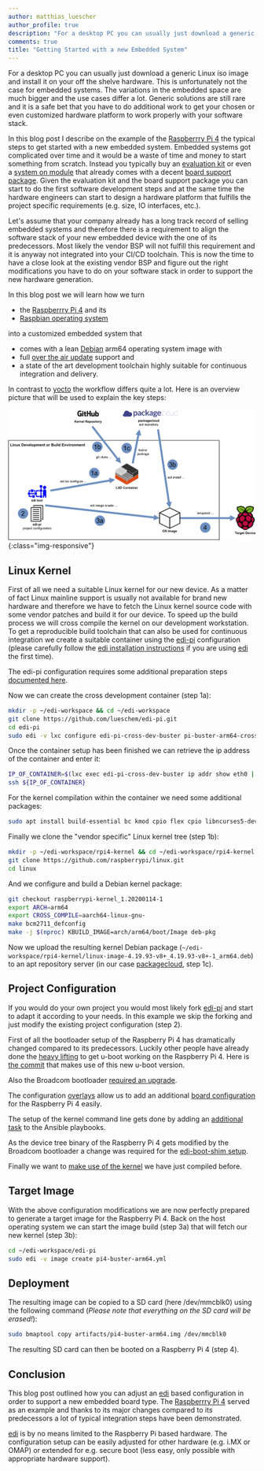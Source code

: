 ```yaml
---
author: matthias_luescher
author_profile: true
description: "For a desktop PC you can usually just download a generic Linux iso image and install it. This is unfortunately not the case for embedded systems. In this blog post I describe on the example of the Raspberrry Pi 4 the typical steps to get started with a new embedded system."
comments: true
title: "Getting Started with a new Embedded System"
---
```


For a desktop PC you can usually just download a generic Linux iso image and install it on your off the shelve hardware.
This is unfortunately not the case for embedded systems. The variations in the embedded space are much bigger and the
use cases differ a lot. Generic solutions are still rare and it is a safe bet that you have to do additional work
to get your chosen or even customized hardware platform to work properly with your software stack.

In this blog post I describe on the example of the [Raspberrry Pi 4](https://www.raspberrypi.org/products/raspberry-pi-4-model-b/)
the typical steps to get started with a new embedded
system. Embedded systems got complicated over time and it would be a waste of time and money to start something from
scratch. Instead you typically buy an [evaluation kit](https://www.nxp.com/design/development-boards/i.mx-evaluation-and-development-boards/evaluation-kit-for-the-i.mx-8m-applications-processor:MCIMX8M-EVK)
or even a [system on module](https://en.wikipedia.org/wiki/System_on_module) that already comes with a decent
[board support package](https://en.wikipedia.org/wiki/Board_support_package). Given the evaluation kit and the board
support package you can start to do the first software development steps and at the same time the hardware engineers
can start to design a hardware platform that fulfills the project specific requirements (e.g. size, IO interfaces,
etc.).

Let's assume that your company already has a long track record of selling embedded systems and therefore there is a
requirement to align the software stack of your new embedded device with the one of its predecessors. Most likely the
vendor BSP will not fulfill this requirement and it is anyway not integrated into your CI/CD toolchain. This is now the
time to have a close look at the existing vendor BSP and figure out the right modifications you have to do on your
software stack in order to support the new hardware generation.

In this blog post we will learn how we turn

- the [Raspberrry Pi 4](https://www.raspberrypi.org/products/raspberry-pi-4-model-b/) and its
- [Raspbian operating system](https://www.raspbian.org/)

into a customized embedded system that

- comes with a lean [Debian](https://www.debian.org/) arm64 operating system image with
- full [over the air update](/Updating-a-Debian-Based-IoT-Fleet/) support and
- a state of the art development toolchain highly suitable for continuous integration and delivery.

In contrast to [yocto](https://www.yoctoproject.org/) the workflow differs quite a lot. Here is an overview picture
that will be used to explain the key steps:

![key steps](/assets/images/blog/edi-rpi4.png){:class="img-responsive"}


Linux Kernel
------------

First of all we need a suitable Linux kernel for our new device. As a matter of fact Linux mainline support is usually
not available for brand new hardware and therefore we have to fetch the Linux kernel source code with some vendor
patches and build it for our device. To speed up the build process we will cross compile the kernel on our development
workstation. To get a reproducible build toolchain that can also be used for continuous integration we create a suitable
container using the [edi-pi](https://github.com/lueschem/edi-pi/) configuration (please carefully follow the
[edi installation instructions](https://docs.get-edi.io/en/latest/getting_started.html) if you are using
[edi](https://www.get-edi.io) the first time).

The edi-pi configuration requires some additional preparation steps
[documented here](https://github.com/lueschem/edi-pi/#preparation).

Now we can create the cross development container (step 1a):

``` bash
mkdir -p ~/edi-workspace && cd ~/edi-workspace
git clone https://github.com/lueschem/edi-pi.git
cd edi-pi
sudo edi -v lxc configure edi-pi-cross-dev-buster pi-buster-arm64-cross-dev.yml
```

Once the container setup has been finished we can retrieve the ip address of the container and enter it:

``` bash
IP_OF_CONTAINER=$(lxc exec edi-pi-cross-dev-buster ip addr show eth0 | grep "inet\b" | awk '{print $2}' | cut -d/ -f1)
ssh ${IP_OF_CONTAINER}
```

For the kernel compilation within the container we need some additional packages:

``` bash
sudo apt install build-essential bc kmod cpio flex cpio libncurses5-dev bison libssl-dev wget lzop git
```

Finally we clone the "vendor specific" Linux kernel tree (step 1b):

``` bash
mkdir -p ~/edi-workspace/rpi4-kernel && cd ~/edi-workspace/rpi4-kernel
git clone https://github.com/raspberrypi/linux.git
cd linux
```

And we configure and build a Debian kernel package:

``` bash
git checkout raspberrypi-kernel_1.20200114-1
export ARCH=arm64
export CROSS_COMPILE=aarch64-linux-gnu-
make bcm2711_defconfig
make -j $(nproc) KBUILD_IMAGE=arch/arm64/boot/Image deb-pkg
```

Now we upload the resulting kernel Debian package
(`~/edi-workspace/rpi4-kernel/linux-image-4.19.93-v8+_4.19.93-v8+-1_arm64.deb`) to an apt repository server
(in our case [packagecloud](https://packagecloud.io/get-edi/debian), step 1c).


Project Configuration
---------------------

If you would do your own project you would most likely fork [edi-pi](https://github.com/lueschem/edi-pi/) and start
to adapt it according to your needs. In this example we skip the forking and just modify the existing project
configuration (step 2).

First of all the bootloader setup of the Raspberry Pi 4 has dramatically changed compared to its predecessors. Luckily
other people have already done the [heavy lifting](https://andrei.gherzan.ro/linux/uboot-on-rpi/) to get u-boot working
on the Raspberry Pi 4. Here is
[the commit](https://github.com/lueschem/edi-pi/commit/81c8e16d82265ab33a8ec7d500c3e6302e74025d) that makes use of this
new u-boot version.

Also the Broadcom bootloader
[required an upgrade](https://github.com/lueschem/edi-pi/commit/3176cc750fc921b7a15831572cf150ad3ff516de).

The configuration [overlays](https://docs.get-edi.io/en/latest/config_management/overlays.html) allow us to add an
additional [board configuration](https://github.com/lueschem/edi-pi/commit/3176cc750fc921b7a15831572cf150ad3ff516de)
for the Raspberry Pi 4 easily.

The setup of the kernel command line gets done by adding an
[additional task](https://github.com/lueschem/edi-pi/commit/e3b006e0e282e67bbf499ff9a3c7a0edc443c344) to the
Ansible playbooks.

As the device tree binary of the Raspberry Pi 4 gets modified by the Broadcom bootloader a change was required for the
[edi-boot-shim setup](https://github.com/lueschem/edi-boot-shim/commit/80f1b3e8180ca3f99467f76b70f14aa4f912c655).

Finally we want to
[make use of the kernel](https://github.com/lueschem/edi-pi/commit/17fe57d06162222c4ff4163eff5bed46c629c020) we have
just compiled before.

Target Image
------------

With the above configuration modifications we are now perfectly prepared to generate a target image for the Raspberry
Pi 4. Back on the host operating system we can start the image build (step 3a) that will fetch our new kernel (step 3b):

``` bash
cd ~/edi-workspace/edi-pi
sudo edi -v image create pi4-buster-arm64.yml
```


Deployment
----------

The resulting image can be copied to a SD card (here /dev/mmcblk0) using the following command
(*Please note that everything on the SD card will be erased!*):

``` bash
sudo bmaptool copy artifacts/pi4-buster-arm64.img /dev/mmcblk0
```

The resulting SD card can then be booted on a Raspberry Pi 4 (step 4).


Conclusion
----------

This blog post outlined how you can adjust an [edi](https://www.get-edi.io) based configuration in order to support a
new embedded board type. The [Raspberrry Pi 4](https://www.raspberrypi.org/products/raspberry-pi-4-model-b/) served as
an example and thanks to its major changes compared to its predecessors a lot of typical integration steps have been
demonstrated.

[edi](https://www.get-edi.io) is by no means limited to the Raspberry Pi based hardware. The configuration setup can be
easily adjusted for other hardware (e.g. i.MX or OMAP) or extended for e.g. secure boot (less easy, only possible
with appropriate hardware support).